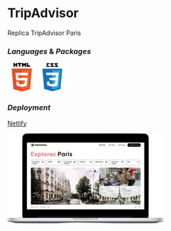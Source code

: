 # TripAdvisor

Replica TripAdvisor Paris

### _Languages_ & _Packages_

<img alt="html" width="64px" src="https://raw.githubusercontent.com/github/explore/80688e429a7d4ef2fca1e82350fe8e3517d3494d/topics/html/html.png">
<img alt="css" width="64px" src="https://raw.githubusercontent.com/github/explore/80688e429a7d4ef2fca1e82350fe8e3517d3494d/topics/css/css.png">

### _Deployment_

[Netlify](https://paris-tripadvisor.netlify.app)

  <img src="./assets/Trip.png" width="350" alt="Trip Advisor">
